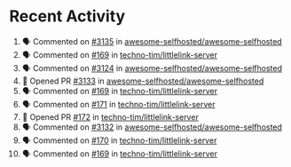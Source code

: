 # Recent Activity 

<!--START_SECTION:activity-->
1. 🗣 Commented on [#3135](https://github.com/awesome-selfhosted/awesome-selfhosted/issues/3135) in [awesome-selfhosted/awesome-selfhosted](https://github.com/awesome-selfhosted/awesome-selfhosted)
2. 🗣 Commented on [#169](https://github.com/techno-tim/littlelink-server/issues/169) in [techno-tim/littlelink-server](https://github.com/techno-tim/littlelink-server)
3. 🗣 Commented on [#3124](https://github.com/awesome-selfhosted/awesome-selfhosted/issues/3124) in [awesome-selfhosted/awesome-selfhosted](https://github.com/awesome-selfhosted/awesome-selfhosted)
4. 💪 Opened PR [#3133](https://github.com/awesome-selfhosted/awesome-selfhosted/pull/3133) in [awesome-selfhosted/awesome-selfhosted](https://github.com/awesome-selfhosted/awesome-selfhosted)
5. 🗣 Commented on [#169](https://github.com/techno-tim/littlelink-server/issues/169) in [techno-tim/littlelink-server](https://github.com/techno-tim/littlelink-server)
6. 🗣 Commented on [#171](https://github.com/techno-tim/littlelink-server/issues/171) in [techno-tim/littlelink-server](https://github.com/techno-tim/littlelink-server)
7. 💪 Opened PR [#172](https://github.com/techno-tim/littlelink-server/pull/172) in [techno-tim/littlelink-server](https://github.com/techno-tim/littlelink-server)
8. 🗣 Commented on [#3132](https://github.com/awesome-selfhosted/awesome-selfhosted/issues/3132) in [awesome-selfhosted/awesome-selfhosted](https://github.com/awesome-selfhosted/awesome-selfhosted)
9. 🗣 Commented on [#170](https://github.com/techno-tim/littlelink-server/issues/170) in [techno-tim/littlelink-server](https://github.com/techno-tim/littlelink-server)
10. 🗣 Commented on [#169](https://github.com/techno-tim/littlelink-server/issues/169) in [techno-tim/littlelink-server](https://github.com/techno-tim/littlelink-server)
<!--END_SECTION:activity-->
